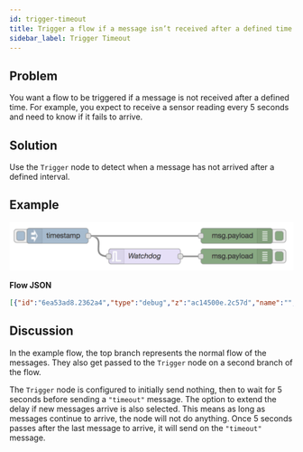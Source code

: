 ```yaml
---
id: trigger-timeout
title: Trigger a flow if a message isn’t received after a defined time
sidebar_label: Trigger Timeout
---
```


## Problem

You want a flow to be triggered if a message is not received after a defined time.
For example, you expect to receive a sensor reading every 5 seconds and need to know
if it fails to arrive.

## Solution

Use the <code class="node">Trigger</code> node to detect when a message has not
arrived after a defined interval.

## Example

![](../assets/flowControl/trigger-timeout.png)

<b>Flow JSON</b>

```json
[{"id":"6ea53ad8.2362a4","type":"debug","z":"ac14500e.2c57d","name":"","active":true,"tosidebar":true,"console":false,"tostatus":false,"complete":"payload","targetType":"msg","x":450,"y":1160,"wires":[]},{"id":"3da6946e.184a5c","type":"inject","z":"ac14500e.2c57d","name":"","topic":"","payload":"","payloadType":"date","repeat":"","crontab":"","once":false,"onceDelay":0.1,"x":100,"y":1160,"wires":[["38caaff4.03f6d","6ea53ad8.2362a4"]]},{"id":"38caaff4.03f6d","type":"trigger","z":"ac14500e.2c57d","op1":"","op2":"timeout","op1type":"nul","op2type":"str","duration":"5","extend":true,"units":"s","reset":"","bytopic":"all","name":"Watchdog","x":270,"y":1200,"wires":[["ae477709.016088"]]},{"id":"ae477709.016088","type":"debug","z":"ac14500e.2c57d","name":"","active":true,"tosidebar":true,"console":false,"tostatus":false,"complete":"false","x":450,"y":1200,"wires":[]}]
```


## Discussion

In the example flow, the top branch represents the normal flow of the messages.
They also get passed to the <code class="node">Trigger</code> node on a second
branch of the flow.

The <code class="node">Trigger</code> node is configured to initially send nothing,
then to wait for 5 seconds before sending a `"timeout"` message. The option to
extend the delay if new messages arrive is also selected. This means as long as
messages continue to arrive, the node will not do anything. Once 5 seconds passes
after the last message to arrive, it will send on the `"timeout"` message.
